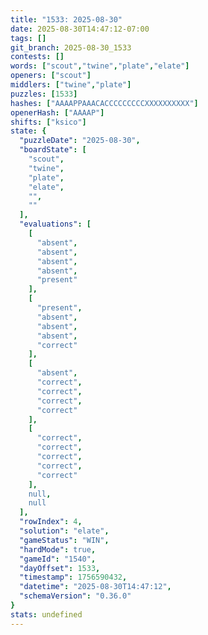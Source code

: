 ```yaml
---
title: "1533: 2025-08-30"
date: 2025-08-30T14:47:12-07:00
tags: []
git_branch: 2025-08-30_1533
contests: []
words: ["scout","twine","plate","elate"]
openers: ["scout"]
middlers: ["twine","plate"]
puzzles: [1533]
hashes: ["AAAAPPAAACACCCCCCCCCXXXXXXXXXX"]
openerHash: ["AAAAP"]
shifts: ["ksico"]
state: {
  "puzzleDate": "2025-08-30",
  "boardState": [
    "scout",
    "twine",
    "plate",
    "elate",
    "",
    ""
  ],
  "evaluations": [
    [
      "absent",
      "absent",
      "absent",
      "absent",
      "present"
    ],
    [
      "present",
      "absent",
      "absent",
      "absent",
      "correct"
    ],
    [
      "absent",
      "correct",
      "correct",
      "correct",
      "correct"
    ],
    [
      "correct",
      "correct",
      "correct",
      "correct",
      "correct"
    ],
    null,
    null
  ],
  "rowIndex": 4,
  "solution": "elate",
  "gameStatus": "WIN",
  "hardMode": true,
  "gameId": "1540",
  "dayOffset": 1533,
  "timestamp": 1756590432,
  "datetime": "2025-08-30T14:47:12",
  "schemaVersion": "0.36.0"
}
stats: undefined
---
```

<!-- more -->
